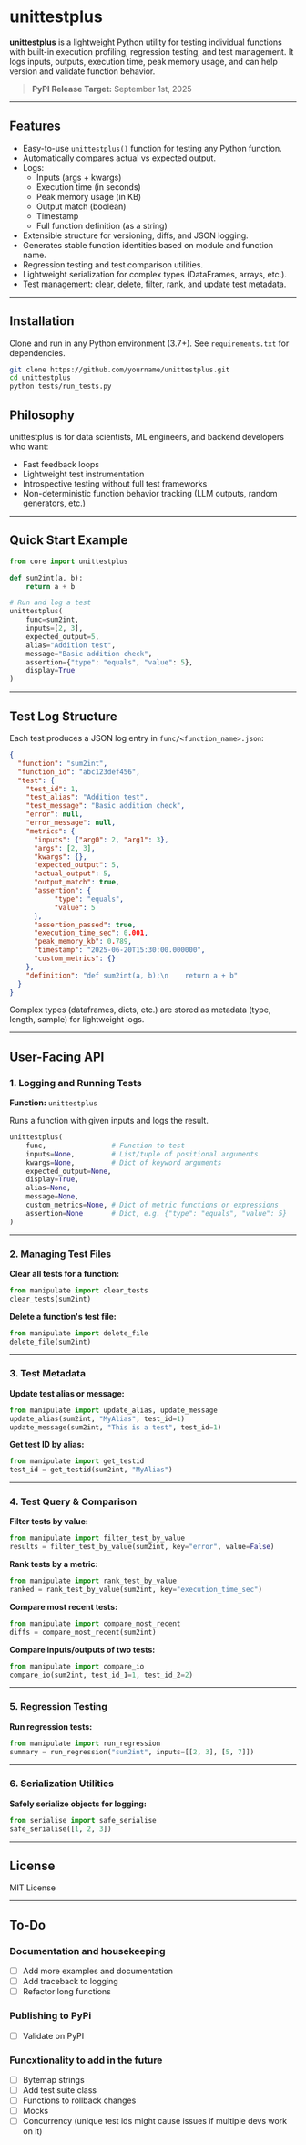 # unittestplus

**unittestplus** is a lightweight Python utility for testing individual functions with built-in execution profiling, regression testing, and test management. It logs inputs, outputs, execution time, peak memory usage, and can help version and validate function behavior.

> **PyPI Release Target:** September 1st, 2025

---

## Features

- Easy-to-use `unittestplus()` function for testing any Python function.
- Automatically compares actual vs expected output.
- Logs:
  - Inputs (args + kwargs)
  - Execution time (in seconds)
  - Peak memory usage (in KB)
  - Output match (boolean)
  - Timestamp
  - Full function definition (as a string)
- Extensible structure for versioning, diffs, and JSON logging.
- Generates stable function identities based on module and function name.
- Regression testing and test comparison utilities.
- Lightweight serialization for complex types (DataFrames, arrays, etc.).
- Test management: clear, delete, filter, rank, and update test metadata.

---

## Installation

Clone and run in any Python environment (3.7+). See `requirements.txt` for dependencies.

```bash
git clone https://github.com/yourname/unittestplus.git
cd unittestplus
python tests/run_tests.py
```

## Philosophy

unittestplus is for data scientists, ML engineers, and backend developers who want:

- Fast feedback loops
- Lightweight test instrumentation
- Introspective testing without full test frameworks
- Non-deterministic function behavior tracking (LLM outputs, random generators, etc.)

---

## Quick Start Example

```python
from core import unittestplus

def sum2int(a, b):
    return a + b

# Run and log a test
unittestplus(
    func=sum2int,
    inputs=[2, 3],
    expected_output=5,
    alias="Addition test",
    message="Basic addition check",
    assertion={"type": "equals", "value": 5},
    display=True
)
```

---

## Test Log Structure

Each test produces a JSON log entry in `func/<function_name>.json`:

```json
{
  "function": "sum2int",
  "function_id": "abc123def456",
  "test": {
    "test_id": 1,
    "test_alias": "Addition test",
    "test_message": "Basic addition check",
    "error": null,
    "error_message": null,
    "metrics": {
      "inputs": {"arg0": 2, "arg1": 3},
      "args": [2, 3],
      "kwargs": {},
      "expected_output": 5,
      "actual_output": 5,
      "output_match": true,
      "assertion": {
           "type": "equals",
           "value": 5
      },
      "assertion_passed": true,
      "execution_time_sec": 0.001,
      "peak_memory_kb": 0.789,
      "timestamp": "2025-06-20T15:30:00.000000",
      "custom_metrics": {}
    },
    "definition": "def sum2int(a, b):\n    return a + b"
  }
}
```

Complex types (dataframes, dicts, etc.) are stored as metadata (type, length, sample) for lightweight logs.

---

## User-Facing API

### 1. Logging and Running Tests

**Function:** `unittestplus`

Runs a function with given inputs and logs the result.

```python
unittestplus(
    func,                # Function to test
    inputs=None,         # List/tuple of positional arguments
    kwargs=None,         # Dict of keyword arguments
    expected_output=None,
    display=True,
    alias=None,
    message=None,
    custom_metrics=None, # Dict of metric functions or expressions
    assertion=None       # Dict, e.g. {"type": "equals", "value": 5}
)
```

---

### 2. Managing Test Files

**Clear all tests for a function:**

```python
from manipulate import clear_tests
clear_tests(sum2int)
```

**Delete a function's test file:**

```python
from manipulate import delete_file
delete_file(sum2int)
```

---

### 3. Test Metadata

**Update test alias or message:**

```python
from manipulate import update_alias, update_message
update_alias(sum2int, "MyAlias", test_id=1)
update_message(sum2int, "This is a test", test_id=1)
```

**Get test ID by alias:**

```python
from manipulate import get_testid
test_id = get_testid(sum2int, "MyAlias")
```

---

### 4. Test Query & Comparison

**Filter tests by value:**

```python
from manipulate import filter_test_by_value
results = filter_test_by_value(sum2int, key="error", value=False)
```

**Rank tests by a metric:**

```python
from manipulate import rank_test_by_value
ranked = rank_test_by_value(sum2int, key="execution_time_sec")
```

**Compare most recent tests:**

```python
from manipulate import compare_most_recent
diffs = compare_most_recent(sum2int)
```

**Compare inputs/outputs of two tests:**

```python
from manipulate import compare_io
compare_io(sum2int, test_id_1=1, test_id_2=2)
```

---

### 5. Regression Testing

**Run regression tests:**

```python
from manipulate import run_regression
summary = run_regression("sum2int", inputs=[[2, 3], [5, 7]])
```

---

### 6. Serialization Utilities

**Safely serialize objects for logging:**

```python
from serialise import safe_serialise
safe_serialise([1, 2, 3])
```


---

## License

MIT License

---
## To-Do

### Documentation and housekeeping
- [ ] Add more examples and documentation
- [ ] Add traceback to logging
- [ ] Refactor long functions

### Publishing to PyPi
- [ ] Validate on PyPI

### Funcxtionality to add in the future
- [ ] Bytemap strings
- [ ] Add test suite class 
- [ ] Functions to rollback changes 
- [ ] Mocks
- [ ] Concurrency (unique test ids might cause issues if multiple devs work on it)
